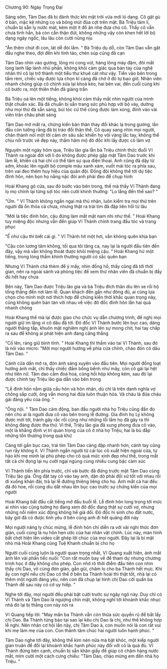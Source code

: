 




Chương 90: Ngày Trọng Đại

Sáng sớm, Tâm Dao đã bị đánh thức khi mặt trời vừa mới ló dạng. Cô gật gù ở bàn, mặc kệ những cọ và bông mút đùa cợt trên mặt. Bà Triệu tâm lí, chuẩn bị sẵn ly nước mát, kèm một ít đồ ăn nhẹ đưa cho cô. Thấy cô vẫn chưa tỉnh hẳn, bà còn cẩn thận đút, không những vậy còn khen hết lời bộ dạng ngây ngốc, lâu lâu còn cười nũng nịu

"Ăn thêm chút đi con, lát dễ đói lắm. " Bà Triệu dụ dỗ, còn Tâm Dao vẫn gật đầu nghe theo, đợi đến khi tỉnh táo, chén súp cũng đã cạn

Tâm Dao nhìn vào gương, lông mi cong vút, hàng lông mày đậm, đôi mắt long lanh lấp lánh nhũ phấn, không khỏi cảm giác qua bàn tay của nghệ nhân thì cô lại trở thành một tiểu thư khuê cát như vậy. Tiến vào bên trong tấm rèm, chiếc váy được lựa chọn kĩ càng đã chờ ở đó tự bao giờ. Nhân viên nhanh chóng giúp cô chỉnh sửa lại khoá kéo, hai bên vai, đến cuối cùng khi cô bước ra, một thiên thần đã giáng trần

Bà Triệu oà lên một tiếng, không khỏi cảm thấy mắt nhìn người của mình thật chuẩn xác. Bà đã chuẩn bị sẵn trang sức phù hợp với bộ váy, dường như mọi thứ đã sẵn sàng, búi tóc cứ thế cũng được làm xong, đính vào vài viên trân châu phát sáng

Tâm Dao mở mắt ra, chứng kiến bản thân thay đổi khác lạ trong gương, lần đầu còn tưởng rằng đã bị tráo đổi thân thể. Cô quay sang nhìn mọi người, chân thành nói một lời cảm ơn sâu sắc khiến họ vội vàng lắc tay, không thể chịu nổi trước vẻ đẹp này, thầm hâm mộ đô đốc khi lấy được cô làm vợ

Nguyên một ngày hôm qua, Triệu lão gia lẫn bà Triệu chính thức đuổi Vĩ Thành ra ngoài đời với lí do không được phép gặp mặt Tâm Dao trước khi làm lễ, khiến cả hai chỉ có thể tâm sự qua điện thoại. Anh cũng đã dậy từ sớm, khoác lên người bộ comple màu xanh xám, vuốt mái tóc ra phía sau, trên vai đeo thêm huy hiệu của quân đội. Đồng đội không thể tới dự tiệc đính hôn, nên bọn họ nằng nặc đòi anh phải đeo để chụp hình

Hoài Khang gõ cửa, sau đó bước vào bên trong, thế mà thấy Vĩ Thành đang lọ mọ chỉnh lại từng sợi tóc nên cười khinh thường: "Lo lắng đến thế sao? "

"Ừm. " Vĩ Thành không ngần ngại mà thú nhận, luôn kiểm tra mọi thứ trên người đã ổn thỏa cả chưa, nhưng thật ra trái tim đã đập liên hồi từ lâu

"Mới là tiệc đính hôn, cậu đừng làm mất mặt nam nhi như thế. " Hoài Khang tuy miệng độc nhưng vẫn đến giúp Vĩ Thành chỉnh trang đầu tóc và trang phục

"Ế như cậu thì biết cái gì. " Vĩ Thành hít một hơi, vẫn không quên khịa bạn

"Cậu còn lương tâm không, tối qua tôi tăng ca, nay lại là người đầu tiên đến đây, vậy mà vẫn không thoát được khỏi miệng cậu. " Hoài Khang hừ một tiếng, trong lòng thầm khinh thường người có sắc quên bạn

Nhưng Vĩ Thành chả thèm để ý mấy, nhìn đồng hồ, thấy cũng đã tới thời gian, nên ra ngoài sảnh và phòng tiệc để xem thử nhân viên đã chuẩn bị đầy đủ hết hay chưa

Bên này, Tâm Dao được Triệu lão gia và bà Triệu đích thân dìu lên xe rồi hộ tống thẳng đến nơi làm lễ. Quan khách đến gần như đông đủ, ai cũng lựa chọn cho mình một nơi thích hợp để chứng kiến thời khắc quan trọng này, cũng không quên bàn tán với nhau về việc đô đốc đính hôn lần hai quá nhanh chóng


Hoài Khang thế mà lại được giao cho chức vụ dẫn chương trình, đề nghị mọi người giữ im lặng vì cô dâu đã tới. Đô đốc Vĩ Thành bước lên bục cao, dáng người thẳng tắp, khuôn mặt nghiêm nghị ánh lên sự mong chờ, hai tay chắp ra sau để không ai phát hiện anh đang căng thẳng

"Cố lên, ráng giữ bình tĩnh. " Hoài Khang thì thầm vào tai Vĩ Thành, sau đó là nói vào micro: "Mời mọi người hướng về phía cửa chính, chào đón cô dâu Tâm Dao. "

Cánh cửa dần mở ra, đón ánh sáng xuyên vào đầu tiên. Mọi người đồng loạt hướng ánh mắt, chỉ thấy chiếc đầm bồng bềnh như mây, còn cô gái lại hệt như tiên nữ. Tâm dao cầm đoá hoa, cũng hồi hộp không kém, sau đó lại được chính tay Triệu lão gia dẫn vào bên trong

"Lễ đính hôn nằm giữa cầu hôn và hôn nhân, dù chỉ là trên danh nghĩa vợ chồng sắp cưới, ông vẫn mong hai đứa luôn thuận hòa. Và cháu là đứa cháu gái đáng yêu của ông. "

"Ông nội. " Tâm Dao cảm động, ban đầu người nhà họ Triệu cũng đắn đo nên cho ai là người đưa cô vào bên trong lễ đường. Gia đình họ Lý không được mời tới, tránh gây rắc rối cũng như những lỗi lầm họ đã gây ra thì không đáng được tha thứ. Vì thế, Triệu lão gia đã xung phong đưa cô vào, một là khẳng định vị trí quan trọng của cô ở nhà họ Triệu, hai là bù đắp những tổn thương trong quá khứ

Càng tới gần bục cao, trái tim Tâm Dao càng đập nhanh hơn, cánh tay cũng run rẩy không ít. Vĩ Thành ngẩn người từ cái lúc cô xuất hiện ngoài cửa, tự hào khi mẹ mình lại phù phép cho cô quá mức xinh đẹp như thế, trong mắt tất cả chỉ đọng lại nụ cười ngại ngùng cùng nhiều cung bậc cảm xúc

Vĩ Thành tiến lên phía trước, chỉ vài bước đã đứng trước mặt Tâm Dao cùng Triệu lão gia. Ông đặt tay cô vào tay anh, dặn dò phải đối xử tốt với nhau rồi đi xuống khán đài, trả lại lễ đường thiêng liêng cho họ. Ánh mắt cả hai đều đã đỏ hoe, rồi cùng dìu dắt nhau lên bục cao trước sự chứng kiến của mọi người

Hoài Khang bắt đầu cất tiếng mở đầu buổi lễ. Lễ đính hôn long trọng tới mức ai nhìn vào cũng tưởng họ đang xem đô đốc đang thật sự cưới vợ, nhưng những nỗi niềm xúc động không hề giả dối. Đô đốc hi sinh cho đất nước, bây giờ đã có được tình yêu ở bên cùng anh đi hết quãng đời này

Mọi người nâng ly chúc mừng, lễ đính hôn chỉ diễn ra với vài nghi thức đơn giản, cuối cùng là nụ hôn hẹn ước của hai nhân vật chính. Lúc này, màn hình bất chợt hiện lên video cắt ghép lời chúc của mọi người. Đây lại là bí mật nhỏ mà Hoài Khang cùng Tuệ Khanh chuẩn bị cho họ

Người cuối cùng luôn là người quan trọng nhất, Vĩ Quang xuất hiện, ánh mắt ánh lên vài phần tiếc nuối: "Con rất muốn bay về để tham dự nhưng chương trình học ở đây không cho phép. Con nhớ rõ thời điểm đầu tiên con nhìn thấy chị Dao, vô cùng đơn giản, gần gũi, chăm lo cho ba Thành hết mực. Khi ấy con nghĩ nếu chị Dao có thể ở bên ba Thành hoài thì thật tốt, nhà lại có thêm một người đáng yêu, nên con đã chụp lại hình chị Dao cởi quần ba Thành để sau này có cớ uy hiếp. "

Nghe tới đây, mọi người đều phải bật cười trước sự ngây ngô này. Duy chỉ có Vĩ Thành và Tâm Dao là ngượng chín mặt, không nghĩ tới khoảnh khắc nhục nhã đó lại bị thằng con này nói ra

Vĩ Quang tiếp lời: "May mắn ba Thành vẫn còn thừa sức quyến rũ để bắt lấy chị Dao. Ba Thành từng bảo tại sao lại kêu chị Dao là chị, như thế không hợp lễ nghi. Nên nhân cơ hội lần này, chị Tâm Dao à, con muốn nói là con rất vui khi mẹ làm mẹ của con. Con thành tâm chúc hai người luôn hạnh phúc. "

Tâm Dao nghe tới đây, không thể kìm nén nữa mà bật khóc, một kiếp người gian truân để đổi lại khoảnh khắc hạnh phúc này đối với cô là quá đủ. Vĩ Thành đứng bên cạnh, chuẩn bị sẵn khăn giấy để giúp cô chậm hàng nước mắt, mỉm cười một cách cưng chiều: "Tâm Dao, chào mừng em đến nhà họ Triệu. "




